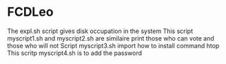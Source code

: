 # FCDLeo
The expl.sh script gives disk occupation in the system
This script myscript1.sh and myscript2.sh are similaire print those who can vote and those who will not
Script myscript3.sh import how to install command htop 
This scritp myscript4.sh is to add the password 
